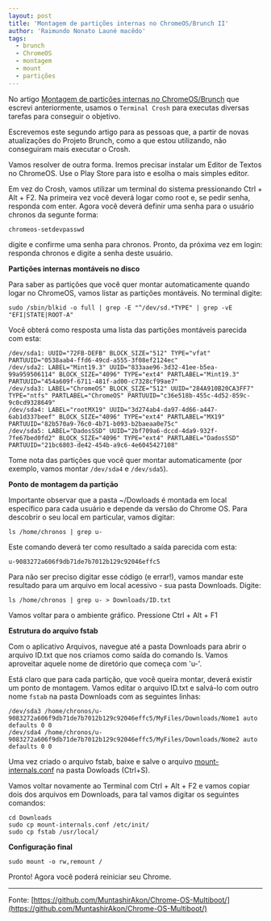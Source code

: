 ```yaml
---
layout: post
title: 'Montagem de partições internas no ChromeOS/Brunch II'
author: 'Raimundo Nonato Launé macêdo'
tags:
  - brunch
  - ChromeOS
  - montagem
  - mount
  - partições
---
```


No artigo [Montagem de partições internas no ChromeOS/Brunch](https://rlaunemacedo.github.io/montagem-de-particoes-internas-no-chromeos-brunch/) que escrevi anteriormente, usamos o `Terminal Crosh` para executas diversas tarefas para conseguir o objetivo.

Escrevemos este segundo artigo para as pessoas que, a partir de novas atualizações do Projeto Brunch, como a que estou utilizando, não conseguiram mais executar o Crosh.


Vamos resolver de outra forma. Iremos precisar instalar um Editor de Textos no ChromeOS. Use o Play Store para isto e esolha o mais simples editor.

Em vez do Crosh, vamos utilizar um terminal do sistema pressionando Ctrl + Alt + F2. Na primeira vez você deverá logar como root e, se pedir senha,
responda com enter. Agora você deverá definir uma senha para o usuário chronos da segunte forma:

```shell
chromeos-setdevpasswd
```

digite e confirme uma senha para chronos. Pronto, da próxima vez em login: responda chronos e digite a senha deste usuário.


**Partições internas montáveis no disco**

Para saber as partições que você quer montar automaticamente quando logar no ChromeOS, vamos listar as partições montáveis.
No terminal digite:

```shell
sudo /sbin/blkid -o full | grep -E "^/dev/sd.*TYPE" | grep -vE "EFI|STATE|ROOT-A"
```

Você obterá como resposta uma lista das partições montáveis parecida com esta:

```shell
/dev/sda1: UUID="72FB-DEFB" BLOCK_SIZE="512" TYPE="vfat" PARTUUID="0538aab4-ffd6-49cd-a555-3f08ef2124ec"
/dev/sda2: LABEL="Mint19.3" UUID="833aae96-3d32-41ee-b5ea-99a959506114" BLOCK_SIZE="4096" TYPE="ext4" PARTLABEL="Mint19.3" PARTUUID="454a609f-6711-481f-ad00-c7328cf99ae7"
/dev/sda3: LABEL="ChromeOS" BLOCK_SIZE="512" UUID="284A910B20CA3FF7" TYPE="ntfs" PARTLABEL="ChromeOS" PARTUUID="c36e518b-455c-4d52-859c-9c0cd9328649"
/dev/sda4: LABEL="rootMX19" UUID="3d274ab4-da97-4d66-a447-6ab1d337beef" BLOCK_SIZE="4096" TYPE="ext4" PARTLABEL="MX19" PARTUUID="82b570a9-76c0-4b71-b093-b2baeaa0e75c"
/dev/sda5: LABEL="DadosSSD" UUID="2bf709a6-dccd-4da9-932f-7fe67bed0fd2" BLOCK_SIZE="4096" TYPE="ext4" PARTLABEL="DadosSSD" PARTUUID="21bc6803-de42-454b-a9c6-4e6045427108"
```

Tome nota das partições que você quer montar automaticamente (por exemplo, vamos montar `/dev/sda4` e `/dev/sda5`).

**Ponto de montagem da partição**

Importante observar que a pasta ~/Dowloads é montada em local específico para cada usuário e depende da versão do Chrome OS. 
Para descobrir o seu local em particular, vamos digitar:
 
```shell
ls /home/chronos | grep u-
```

Este comando deverá ter como resultado a saída parecida com esta: 

```shell
u-9083272a606f9db71de7b7012b129c92046effc5
```


Para não ser preciso digitar esse código (e errar!), vamos mandar este resultado para um arquivo em local acessivo - sua pasta Downloads. Digite:

```shell
ls /home/chronos | grep u- > Downloads/ID.txt
```

Vamos voltar para o ambiente gráfico. Pressione Ctrl + Alt + F1

**Estrutura do arquivo fstab**

Com o aplicativo Arquivos, navegue até a pasta Downloads para abrir o arquivo ID.txt que nos criamos como saída do comando ls. Vamos aproveitar aquele nome de diretório que começa com 'u-'.

Está claro que para cada partição, que você queira montar, deverá existir um ponto de montagem. 
Vamos editar o arquivo ID.txt e salvá-lo com outro nome `fstab` na pasta Downloads com as seguintes linhas:

```shell
/dev/sda3 /home/chronos/u-9083272a606f9db71de7b7012b129c92046effc5/MyFiles/Downloads/Nome1 auto defaults 0 0
/dev/sda4 /home/chronos/u-9083272a606f9db71de7b7012b129c92046effc5/MyFiles/Downloads/Nome2 auto defaults 0 0
```

Uma vez criado o arquivo fstab, baixe e salve o arquivo 
[mount-internals.conf](https://raw.githubusercontent.com/MuntashirAkon/Chrome-OS-Multiboot/master/mount-internals.conf) na pasta Dowloads (Ctrl+S).

Vamos voltar novamente ao Terminal com Ctrl + Alt + F2 e vamos copiar dois dos arquivos em Downloads, para tal vamos digitar os seguintes comandos:

```shell
cd Downloads
sudo cp mount-internals.conf /etc/init/
sudo cp fstab /usr/local/
```

**Configuração final**

```shell
sudo mount -o rw,remount /
```

Pronto! Agora você poderá reiniciar seu Chrome.

---
Fonte: 
[https://github.com/MuntashirAkon/Chrome-OS-Multiboot/](https://github.com/MuntashirAkon/Chrome-OS-Multiboot/)

